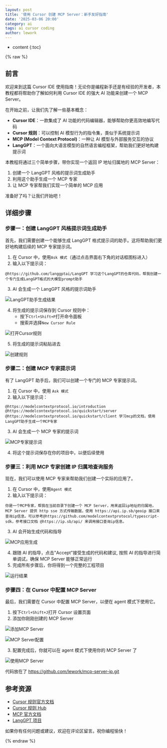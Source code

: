 ```yaml
---
layout: post
title: '使用 Cursor 创建 MCP Server：新手友好指南'
date: '2025-03-06 20:00'
category: ai
tags: ai cursor coding
author: lework
---
```

* content
{:toc}

{% raw %}

## 前言

欢迎来到这篇 Cursor IDE 使用指南！无论你是编程新手还是有经验的开发者，本教程都将帮助你了解如何利用 Cursor IDE 的强大 AI 功能来创建一个 MCP Server。

在开始之前，让我们先了解一些基本概念：

- **Cursor IDE**：一款集成了 AI 功能的代码编辑器，能够帮助你更高效地编写代码
- **Cursor 规则**：可以控制 AI 模型行为的指令集，类似于系统提示词
- **MCP (Model Context Protocol)**：一种让 AI 模型与外部服务交互的协议
- **LangGPT**：一个面向大语言模型的自然语言编程框架，帮助我们更好地构建提示词

本教程将通过三个简单步骤，带你实现一个返回 IP 地址归属地的 MCP Server：

1. 创建一个 LangGPT 风格的提示词生成助手
2. 利用这个助手生成一个 MCP 专家
3. 让 MCP 专家帮我们实现一个简单的 MCP 应用

准备好了吗？让我们开始吧！




## 详细步骤

### 步骤一：创建 LangGPT 风格提示词生成助手

首先，我们需要创建一个能够生成 LangGPT 格式提示词的助手。这将帮助我们更好地构建后续的 MCP 专家提示词。

1. 在 Cursor 中，使用`Ask 模式`（通过点击界面右下角的对话框图标进入）
2. 输入以下提示词：

```
@https://github.com/langgptai/LangGPT 学习这个LangGPT的仓库代码，帮我创建一个专门生成LangGPT格式的大模型prompt助手
```

3. AI 会生成一个 LangGPT 风格的提示词助手

![LangGPT助手生成结果](\assets\images\2025\image-20250305100900919.png)

4. 将生成的提示词保存到 Cursor 规则中：
   - 按下`Ctrl+Shift+P`打开命令面板
   - 搜索并选择`New Cursor Rule`

![打开Cursor规则](\assets\images\2025\image-20250305101005302.png)

5. 将生成的提示词粘贴进去

![创建规则](\assets\images\2025\image-20250305101113036.png)

### 步骤二：创建 MCP 专家提示词

有了 LangGPT 助手后，我们可以创建一个专门的 MCP 专家提示词。

1. 在 Cursor 中，使用 `Ask 模式`
2. 输入以下提示词：

```
@https://modelcontextprotocol.io/introduction @https://modelcontextprotocol.io/quickstart/server @https://modelcontextprotocol.io/quickstart/client 学习mcp的文档，使用LangGPT助手生成一个MCP专家
```

3. AI 会生成一个 MCP 专家的提示词

![MCP专家提示词](\assets\images\2025\image-20250305101610647.png)

4. 将这个提示词保存在你的项目中，以便后续使用

### 步骤三：利用 MCP 专家创建 IP 归属地查询服务

现在，我们可以使用 MCP 专家来帮助我们创建一个实际的应用了。

1. 在 Cursor 中，使用`Agent 模式`
2. 输入以下提示词：

```
你是一个MCP专家，帮我在当前目录下创建一个 MCP Server，用来返回ip地址的归属地，MCP Server 提供 http sse 方式传输数据，使用 https://api.ip.sb/geoip 接口来查询ip信息。可以参考@https://github.com/modelcontextprotocol/typescript-sdk，参考接口文档 @https://ip.sb/api/ 来调用接口查询ip信息。
```

3. AI 会开始生成代码和指导

![MCP应用生成](\assets\images\2025\image-20250305103617870.png)

4. 跟随 AI 的指导，点击"Accept"接受生成的代码和建议, 按照 AI 的指导进行简单调试，确保 MCP Server 能够正常运行
5. 完成所有步骤后，你将得到一个完整的工程项目

![运行结果](\assets\images\2025\image-20250305150147117.png)

### 步骤四：在 Cursor 中配置 MCP Server

最后，我们需要在 Cursor 中配置 MCP Server，以便在 agent 模式下使用它。

1. 按下`Ctrl+Shift+J`打开 Cursor 设置页面
2. 添加你刚刚创建的 MCP Server

![添加MCP Server](\assets\images\2025\image-20250305145955381.png)

![MCP Server配置](\assets\images\2025\image-20250305145840675.png)

3. 配置完成后，你就可以在 agent 模式下使用你的 MCP Server 了

![使用MCP Server](\assets\images\2025\image-20250305154436200.png)

代码放在了 https://github.com/lework/mcp-server-ip.git

## 参考资源

- [Cursor 规则官方文档](https://docs.cursor.com/context/rules-for-ai)
- [Cursor 规则 Hub](https://dotcursorrules.com/)
- [MCP 官方文档](https://modelcontextprotocol.io/)
- [LangGPT 项目](https://github.com/langgptai/LangGPT)

如果你有任何问题或建议，欢迎在评论区留言。祝你编程愉快！

{% endraw %}

